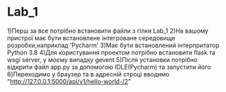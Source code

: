 # Lab_1
1)Перш за все потрібно встановити файли з гілки Lab_1
2)На вашому пристрої має бути встановлене інтегроване середовище розробки,наприклад 'Pycharm'
3)Має бути встановлений інтерпритатор Python 3.8
4)Для користування проектом потрібно встановити flask та wsgi server, у моєму випадку gevent 
5)Після установки потрібно відкрити файл app.py за допомогою IDLE(Pycharm) та запустити його 
6)Переходимо у браузер та в адресній строці вводимо "http://127.0.0.1:5000/api/v1/hello-world-/2"
